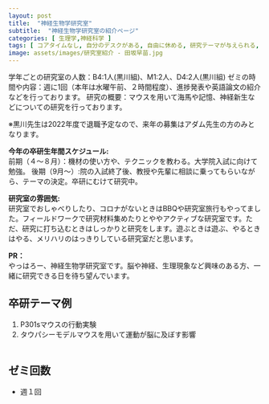 ```yaml
---
layout: post
title:  "神経生物学研究室"
subtitle:  "神経生物学研究室の紹介ページ"
categories: [ 生理学,神経科学 ]
tags: [ コアタイムなし, 自分のデスクがある, 自由に休める, 研究テーマが与えられる, イベントあり ]
image: assets/images/研究室紹介 - 田坂早苗.jpg
---
```


学年ごとの研究室の人数：B4:1人(黒川組)、M1:2人、D4:2人(黒川組)
ゼミの時間や内容：週に1回（本年は水曜午前、２時間程度）、進捗発表や英語論文の紹介などを行っております。
研究の概要：マウスを用いて海馬や記憶、神経新生などについての研究を行っております。

※黒川先生は2022年度で退職予定なので、来年の募集はアダム先生の方のみとなります。  
  
**今年の卒研生年間スケジュール:**  
前期（４～８月）：機材の使い方や、テクニックを教わる。大学院入試に向けて勉強。
後期（9月～）:院の入試終了後、教授や先輩に相談に乗ってもらいながら、テーマの決定。卒研にむけて研究中。
  
**研究室の雰囲気:**  
研究室でおしゃべりしたり、コロナがないときはBBQや研究室旅行もやってました。フィールドワークで研究材料集めたりとややアクティブな研究室です。ただ、研究に打ち込むときはしっかりと研究をします。遊ぶときは遊ぶ、やるときはやる、メリハリのはっきりしている研究室だと思います。

  
**PR：**  
やっはろー、神経生物学研究室です。脳や神経、生理現象など興味のある方、一緒に研究できる日を待ち望んでいます。

## 卒研テーマ例
1. P301sマウスの行動実験
2. タウパシーモデルマウスを用いて運動が脳に及ぼす影響
<br /><br />

## ゼミ回数
- 週１回
<br /><br />
